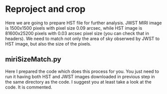 # Reproject and crop
Here we are going to prepare HST file for further analysis. JWST MIRI image is 1500x1500 pixels with pixel size 0.09 arcsec, while HST image is 81600x25200 pixels with 0.03 arcsec pixel size (you can check that in headers). We need to match not only the area of sky obserwed by JWST to HST image, but also the size of the pixels.

## miriSizeMatch.py
Here I prepared the code which does this process for you. You just need to run it having both HST and JWST images downloaded in previous step in the same directory as the code. I suggest you at least take a look at the code. It is commented.